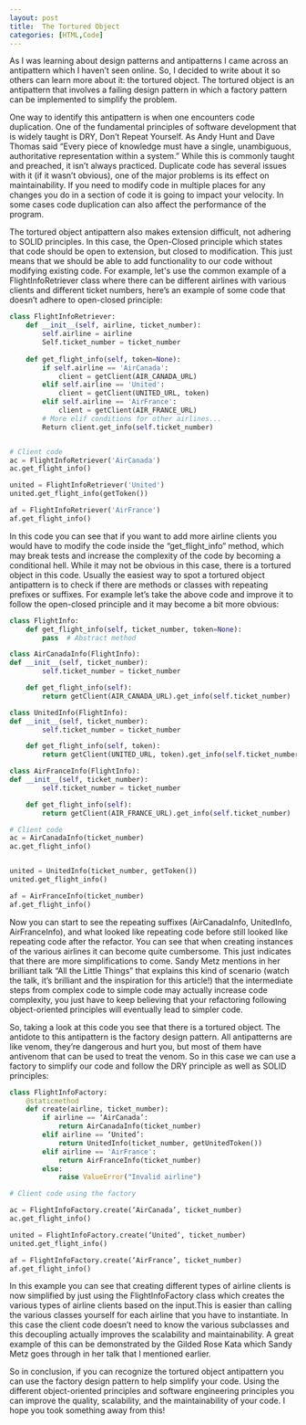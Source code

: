 ```yaml
---
layout: post
title:  The Tortured Object
categories: [HTML,Code]
---
```


As I was learning about design patterns and antipatterns I came across an antipattern which I haven’t seen online. So, I decided to write about it so others can learn more about it: the tortured object. The tortured object is an antipattern that involves a failing design pattern in which a factory pattern can be implemented to simplify the problem. 

One way to identify this antipattern is when one encounters code duplication. One of the fundamental principles of software development that is widely taught is DRY, Don’t Repeat Yourself. As Andy Hunt and Dave Thomas said “Every piece of knowledge must have a single, unambiguous, authoritative representation within a system.” While this is commonly taught and preached, it isn’t always practiced. Duplicate code has several issues with it (if it wasn’t obvious), one of the major problems is its effect on maintainability. If you need to modify code in multiple places for any changes you do in a section of code it is going to impact your velocity. In some cases code duplication can also affect the performance of the program.

The tortured object antipattern also makes extension difficult, not adhering to SOLID principles. In this case, the Open-Closed principle which states that code should be open to extension, but closed to modification. This just means that we should be able to add functionality to our code without modifying existing code. For example, let's use the common example of a FlightInfoRetriever class where there can be different airlines with various clients and different ticket numbers, here’s an example of some code that doesn’t adhere to open-closed principle:


```python
class FlightInfoRetriever:
    def __init__(self, airline, ticket_number):
        self.airline = airline
        Self.ticket_number = ticket_number
    
    def get_flight_info(self, token=None):
        if self.airline == 'AirCanada':
            client = getClient(AIR_CANADA_URL) 
        elif self.airline == 'United':
            client = getClient(UNITED_URL, token)
        elif self.airline == 'AirFrance':
            client = getClient(AIR_FRANCE_URL)
        # More elif conditions for other airlines...
        Return client.get_info(self.ticket_number)


# Client code
ac = FlightInfoRetriever('AirCanada')
ac.get_flight_info()

united = FlightInfoRetriever('United')
united.get_flight_info(getToken())

af = FlightInfoRetriever('AirFrance')
af.get_flight_info()
```

In this code you can see that if you want to add more airline clients you would have to modify the code inside the “get_flight_info” method,  which may break tests and increase the complexity of the code by becoming a conditional hell. While it may not be obvious in this case, there is a tortured object in this code. Usually the easiest way to spot a tortured object antipattern is to check if there are methods or classes with repeating prefixes or suffixes. For example let’s take the above code and improve it to follow the open-closed principle and it may become a bit more obvious:


```python
class FlightInfo:
    def get_flight_info(self, ticket_number, token=None):
        pass  # Abstract method

class AirCanadaInfo(FlightInfo):
def __init__(self, ticket_number):
        self.ticket_number = ticket_number

    def get_flight_info(self):
        return getClient(AIR_CANADA_URL).get_info(self.ticket_number)

class UnitedInfo(FlightInfo):
def __init__(self, ticket_number):
        self.ticket_number = ticket_number

    def get_flight_info(self, token):
        return getClient(UNITED_URL, token).get_info(self.ticket_number)

class AirFranceInfo(FlightInfo):
def __init__(self, ticket_number):
        self.ticket_number = ticket_number

    def get_flight_info(self):
        return getClient(AIR_FRANCE_URL).get_info(self.ticket_number)

# Client code
ac = AirCanadaInfo(ticket_number)
ac.get_flight_info()


united = UnitedInfo(ticket_number, getToken())
united.get_flight_info()

af = AirFranceInfo(ticket_number)
af.get_flight_info()
```

Now you can start to see the repeating suffixes (AirCanadaInfo, UnitedInfo, AirFranceInfo), and what looked like repeating code before still looked like repeating code after the refactor. You can see that when creating instances of the various airlines it can become quite cumbersome. This just indicates that there are more simplifications to come. Sandy Metz mentions in her brilliant talk “All the Little Things” that explains this kind of scenario (watch the talk, it’s brilliant and the inspiration for this article!) that the intermediate steps from complex code to simple code may actually increase code complexity, you just have to keep believing that your refactoring following object-oriented principles will eventually lead to simpler code. 

So, taking a look at this code you see that there is a tortured object. The antidote to this antipattern is the factory design pattern. All antipatterns are like venom, they’re dangerous and hurt you, but most of them have antivenom that can be used to treat the venom. So in this case we can use a factory to simplify our code and follow the DRY principle as well as SOLID principles:

```python
class FlightInfoFactory:
    @staticmethod
    def create(airline, ticket_number):
        if airline == ‘AirCanada’:
            return AirCanadaInfo(ticket_number)
        elif airline == ‘United’:
            return UnitedInfo(ticket_number, getUnitedToken())
        elif airline == 'AirFrance':
            return AirFranceInfo(ticket_number)
        else:
            raise ValueError("Invalid airline")

# Client code using the factory

ac = FlightInfoFactory.create(‘AirCanada’, ticket_number)
ac.get_flight_info()

united = FlightInfoFactory.create(‘United’, ticket_number)
united.get_flight_info()

af = FlightInfoFactory.create(‘AirFrance’, ticket_number)
af.get_flight_info()

```

In this example you can see that creating different types of airline clients is now simplified by just using the FlightInfoFactory class which creates the various types of airline clients based on the input.This is easier than calling the various classes yourself for each airline that you have to instantiate. In this case the client code doesn’t need to know the various subclasses and this decoupling actually improves the scalability and maintainability. A great example of this can be demonstrated by the Gilded Rose Kata which Sandy Metz goes through in her talk that I mentioned earlier.

So in conclusion, if you can recognize the tortured object antipattern you can use the factory design pattern to help simplify your code. Using the different object-oriented principles and software engineering principles you can improve the quality, scalability, and the maintainability of your code. I hope you took something away from this!

